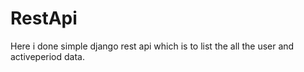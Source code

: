 # RestApi 

Here i done simple django rest api which is to list the all the user and activeperiod data.

